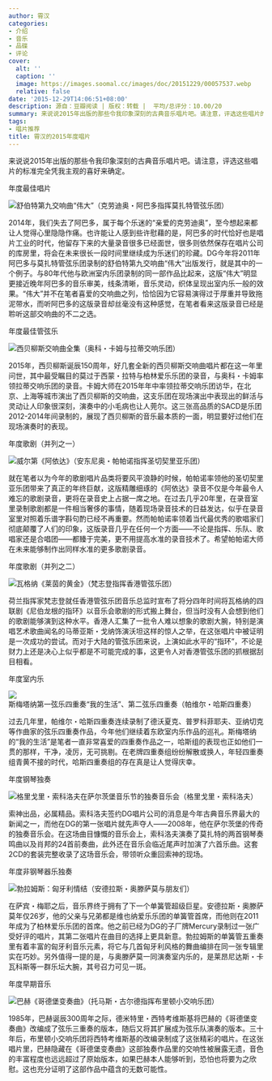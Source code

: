 ```yaml
---
author: 霄汉
categories:
- 介绍
- 音乐
- 品碟
- 评论
cover:
  alt: ''
  caption: ''
  image: https://images.soomal.cc/images/doc/20151229/00057537.webp
  relative: false
date: '2015-12-29T14:06:51+08:00'
description: 源自：豆瓣阅读 | 版权：转载 |  平均/总评分：10.00/20
summary: 来说说2015年出版的那些令我印象深刻的古典音乐唱片吧。请注意，评选这些唱片的标准完全凭我主观的喜好来确定。推荐包括年度最佳唱片、年度最佳管弦乐、年度歌剧、年度室内乐、年度钢琴独奏、年度非钢琴器乐独奏、年度早期音乐在内的八套唱片。
tags:
- 唱片推荐
title: 霄汉的2015年度唱片
---
```


来说说2015年出版的那些令我印象深刻的古典音乐唱片吧。请注意，评选这些唱片的标准完全凭我主观的喜好来确定。

年度最佳唱片

![舒伯特第九交响曲“伟大”（克劳迪奥・阿巴多指挥莫扎特管弦乐团）](https://images.soomal.cc/images/doc/20151229/00057536.webp)





2014年，我们失去了阿巴多，属于每个乐迷的“亲爱的克劳迪奥”，至今想起来都让人觉得心里隐隐作痛。也许能让人感到些许慰藉的是，阿巴多的时代恰好也是唱片工业的时代，他留存下来的大量录音很多已经面世，很多则依然保存在唱片公司的库房里，将会在未来很长一段时间里继续成为乐迷们的珍藏。DG今年将2011年阿巴多与莫扎特管弦乐团录制的舒伯特第九交响曲“伟大”出版发行，就是其中的一个例子。与80年代他与欧洲室内乐团录制的同一部作品比起来，这版“伟大”明显更接近晚年阿巴多的音乐审美，线条清晰，音乐灵动，织体呈现出室内乐一般的效果。“伟大”并不在笔者喜爱的交响曲之列，恰恰因为它容易演得过于厚重并导致拖泥带水，而听阿巴多的这版录音却丝毫没有这种感觉，在笔者看来这版录音已经是聆听这部交响曲的不二之选。

年度最佳管弦乐

![西贝柳斯交响曲全集（奥科・卡姆与拉蒂交响乐团）](https://images.soomal.cc/images/doc/20151229/00057537.webp)





2015年，西贝柳斯诞辰150周年，好几套全新的西贝柳斯交响曲唱片都在这一年里问世，其中最受瞩目的莫过于西蒙・拉特与柏林爱乐乐团的录音，与奥科・卡姆率领拉蒂交响乐团的录音。卡姆大师在2015年年中率领拉蒂交响乐团访华，在北京、上海等城市演出了西贝柳斯的交响曲，这支乐团在现场演出中表现出的鲜活与灵动让人印象很深刻，演奏中的小毛病也让人莞尔。这三张高品质的SACD是乐团2012-2014年间录制的，展现了西贝柳斯的音乐最本质的一面，明显要好过他们在现场演奏时的表现。

年度歌剧（并列之一）

![威尔第《阿依达》（安东尼奥・帕帕诺指挥圣切契里亚乐团）](https://images.soomal.cc/images/doc/20151229/00057538.webp)





就在笔者以为今年的歌剧唱片品类将要风平浪静的时候，帕帕诺率领他的圣切契里亚乐团带来了真正的年终巨献，这版精雕细琢的《阿依达》录音不仅是今年最令人难忘的歌剧录音，更将在录音史上占据一席之地。在过去几乎20年里，在录音室里录制歌剧都是一件相当奢侈的事情，随着现场录音技术的日益发达，似乎在录音室里对照着乐谱字斟句酌已经不再重要。然而帕帕诺率领着当代最优秀的歌唱家们彻底颠覆了人们的印象，这版录音几乎在任何一个方面――不论是指挥、乐队、歌唱家还是合唱团――都臻于完美，更不用提高水准的录音技术了。希望帕帕诺大师在未来能够制作出同样水准的更多歌剧录音。

年度歌剧（并列之二）

![瓦格纳《莱茵的黄金》（梵志登指挥香港管弦乐团）](https://images.soomal.cc/images/doc/20151229/00057539.webp)





荷兰指挥家梵志登就任香港管弦乐团音乐总监时宣布了将分四年时间将瓦格纳的四联剧《尼伯龙根的指环》以音乐会歌剧的形式搬上舞台，但当时没有人会想到他们的歌剧能够演到这种水平。香港人汇集了一批令人难以想象的歌剧大腕，特别是演唱艺术歌曲闻名的马蒂亚斯・戈纳饰演沃坦这样的惊人之举，在这张唱片中被证明是一次成功的尝试。而对于大陆的管弦乐团来说，上演如此水平的“指环”，不论是财力上还是决心上似乎都是不可能完成的事，这更令人对香港管弦乐团的抓根据刮目相看。

年度室内乐

![斯梅塔纳第一弦乐四重奏“我的生活”、第二弦乐四重奏（帕维尔・哈斯四重奏）](https://images.soomal.cc/images/doc/20151229/00057540.webp)





过去几年里，帕维尔・哈斯四重奏连续录制了德沃夏克、普罗科菲耶夫、亚纳切克等作曲家的弦乐四重奏作品，今年他们继续着东欧室内乐作品的巡礼。斯梅塔纳的“我的生活”是笔者一直非常喜爱的四重奏作品之一，哈斯组的表现也正如他们一贯的那样，干净，凌厉，无可挑剔。在老牌四重奏组纷纷解散或换人，年轻四重奏组青黄不接的时代，哈斯四重奏组的存在真是让人觉得庆幸。

年度钢琴独奏

![格里戈里・索科洛夫在萨尔茨堡音乐节的独奏音乐会（格里戈里・索科洛夫）](https://images.soomal.cc/images/doc/20151229/00057541.webp)





索神出品，必属精品。索科洛夫签约DG唱片公司的消息是今年古典音乐界最大的新闻之一，而他在DG的第一张唱片就先声夺人――2008年，他在萨尔茨堡的传奇的独奏音乐会。在这场曲目慷慨的音乐会上，索科洛夫演奏了莫扎特的两首钢琴奏鸣曲以及肖邦的24首前奏曲，此外还在音乐会临近尾声时加演了六首乐曲。这套2CD的套装完整收录了这场音乐会，带领听众重回索神的现场。

年度非钢琴器乐独奏

![勃拉姆斯：匈牙利情结（安德拉斯・奥滕萨莫与朋友们）](https://images.soomal.cc/images/doc/20151229/00057542.webp)





在萨宾・梅耶之后，音乐界终于拥有了下一个单簧管超级巨星。安德拉斯・奥滕萨莫年仅26岁，他的父亲与兄弟都是维也纳爱乐乐团的单簧管首席，而他则在2011年成为了柏林爱乐乐团的首席。他之前已经为DG的子厂牌Mercury录制过一张广受好评的唱片，其第二张唱片在曲目的选择上更具新意。勃拉姆斯的单簧管五重奏里有着丰富的匈牙利音乐元素，将它与几首匈牙利风格的舞曲编排在同一张专辑里实在巧妙。另外值得一提的是，与奥滕萨莫一同演奏室内乐的，是莱昂尼达斯・卡瓦科斯等一群乐坛大腕，其号召力可见一斑。

年度早期音乐

![巴赫《哥德堡变奏曲》（托马斯・古尔德指挥布里顿小交响乐团）](https://images.soomal.cc/images/doc/20151229/00057543.webp)





1985年，巴赫诞辰300周年之际，德米特里・西特考维斯基将巴赫的《哥德堡变奏曲》改编成了弦乐三重奏的版本，随后又将其扩展成为弦乐队演奏的版本。三十年后，布里顿小交响乐团将西特考维斯基的改编录制成了这张精彩的唱片。在这张唱片里，巴赫隐藏在《哥德堡变奏曲》这部独奏作品里的交响性被展露无遗，音色的丰富程度也远远超过了原始版本，如果巴赫本人能够听到，恐怕也将要为之欣慰。这也充分证明了这部作品中蕴含的无数可能性。